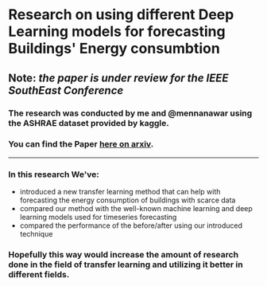 # Research on using different Deep Learning models for forecasting Buildings' Energy consumbtion
## Note: _the paper is under review for the IEEE SouthEast Conference_
### The research was conducted by me and @mennanawar using the ASHRAE dataset provided by kaggle.
### You can find the Paper [here on arxiv](https://arxiv.org/abs/2301.10663).

---------------------------------------

### In this research We've:
- introduced a new transfer learning method that can help with forecasting the energy consumption of buildings with scarce data
- compared our method with the well-known machine learning and deep learning models used for timeseries forecasting
- compared the performance of the before/after using our introduced technique

### Hopefully this way would increase the amount of research done in the field of transfer learning and utilizing it better in different fields.
    
